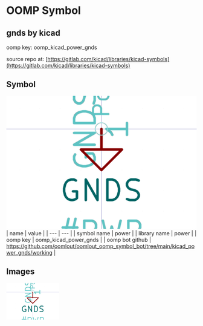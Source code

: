 # OOMP Symbol  
## gnds  by kicad  
  
oomp key: oomp_kicad_power_gnds  
  
source repo at: [https://gitlab.com/kicad/libraries/kicad-symbols](https://gitlab.com/kicad/libraries/kicad-symbols)  
## Symbol  
  
[![working.png](working_600.png)](working.png)  
| name | value | 
| --- | --- | 
| symbol name | power | 
| library name | power | 
| oomp key | oomp_kicad_power_gnds | 
| oomp bot github | https://github.com/oomlout/oomlout_oomp_symbol_bot/tree/main/kicad_power_gnds/working | 
## Images  
  
[![working.png](working_140.png)](working.png)  
